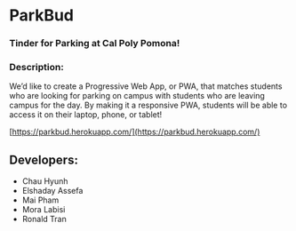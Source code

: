 # ParkBud

### Tinder for Parking at Cal Poly Pomona!

### Description:
We’d like to create a Progressive Web App, or PWA, that matches students who are looking for parking on campus with students who are leaving campus for the day. By making it a responsive PWA, students will be able to access it on their laptop, phone, or tablet! 

[https://parkbud.herokuapp.com/](https://parkbud.herokuapp.com/)

## Developers:
* Chau Hyunh
* Elshaday Assefa
* Mai Pham
* Mora Labisi
* Ronald Tran